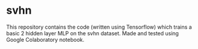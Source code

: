 # svhn
This repository contains the code (written using Tensorflow) which trains a basic 2 hidden layer MLP on the svhn dataset.
Made and tested using Google Colaboratory notebook.
